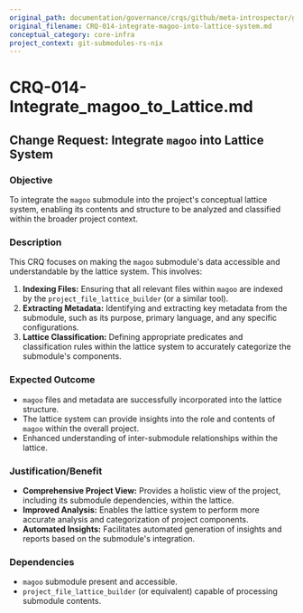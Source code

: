 ```yaml
---
original_path: documentation/governance/crqs/github/meta-introspector/git-submodules-rs-nix/docs/crq_standardized/CRQ-014-integrate-magoo-into-lattice-system.md
original_filename: CRQ-014-integrate-magoo-into-lattice-system.md
conceptual_category: core-infra
project_context: git-submodules-rs-nix
---
```


# CRQ-014-Integrate_magoo_to_Lattice.md

## Change Request: Integrate `magoo` into Lattice System

### Objective

To integrate the `magoo` submodule into the project's conceptual lattice system, enabling its contents and structure to be analyzed and classified within the broader project context.

### Description

This CRQ focuses on making the `magoo` submodule's data accessible and understandable by the lattice system. This involves:

1.  **Indexing Files:** Ensuring that all relevant files within `magoo` are indexed by the `project_file_lattice_builder` (or a similar tool).
2.  **Extracting Metadata:** Identifying and extracting key metadata from the submodule, such as its purpose, primary language, and any specific configurations.
3.  **Lattice Classification:** Defining appropriate predicates and classification rules within the lattice system to accurately categorize the submodule's components.

### Expected Outcome

*   `magoo` files and metadata are successfully incorporated into the lattice structure.
*   The lattice system can provide insights into the role and contents of `magoo` within the overall project.
*   Enhanced understanding of inter-submodule relationships within the lattice.

### Justification/Benefit

*   **Comprehensive Project View:** Provides a holistic view of the project, including its submodule dependencies, within the lattice.
*   **Improved Analysis:** Enables the lattice system to perform more accurate analysis and categorization of project components.
*   **Automated Insights:** Facilitates automated generation of insights and reports based on the submodule's integration.

### Dependencies

*   `magoo` submodule present and accessible.
*   `project_file_lattice_builder` (or equivalent) capable of processing submodule contents.
